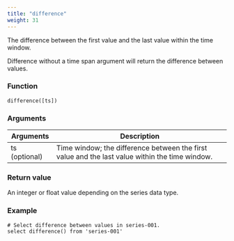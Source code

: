 ```yaml
---
title: "difference"
weight: 31
---
```


The difference between the first value and the last value within the time window.

Difference without a time span argument will return the difference between values.

### Function

    difference([ts])

### Arguments

 Arguments   | Description
 ----------- | -----------
 ts (optional) | Time window; the difference between the first value and the last value within the time window.

### Return value

An integer or float value depending on the series data type.

### Example

    # Select difference between values in series-001.
    select difference() from 'series-001'
